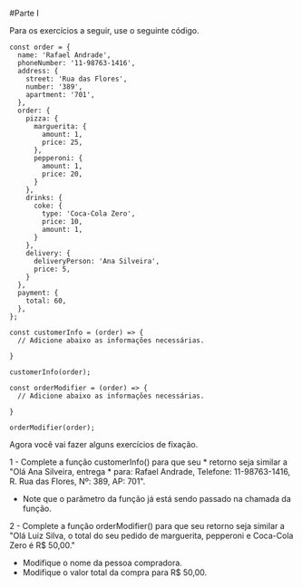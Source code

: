#Parte I

Para os exercícios a seguir, use o seguinte código.
```
const order = {
  name: 'Rafael Andrade',
  phoneNumber: '11-98763-1416',
  address: {
    street: 'Rua das Flores',
    number: '389',
    apartment: '701',
  },
  order: {
    pizza: {
      marguerita: {
        amount: 1,
        price: 25,
      },
      pepperoni: {
        amount: 1,
        price: 20,
      }
    },
    drinks: {
      coke: {
        type: 'Coca-Cola Zero',
        price: 10,
        amount: 1,
      }
    },
    delivery: {
      deliveryPerson: 'Ana Silveira',
      price: 5,
    }
  },
  payment: {
    total: 60,
  },
};

const customerInfo = (order) => {
  // Adicione abaixo as informações necessárias.

}

customerInfo(order);

const orderModifier = (order) => {
  // Adicione abaixo as informações necessárias.

}

orderModifier(order);
```
Agora você vai fazer alguns exercícios de fixação.

1 - Complete a função customerInfo() para que seu * retorno seja similar a "Olá Ana Silveira, entrega * para: Rafael Andrade, Telefone: 11-98763-1416, R. Rua das Flores, Nº: 389, AP: 701".

* Note que o parâmetro da função já está sendo passado na chamada da função.

2 - Complete a função orderModifier() para que seu retorno seja similar a "Olá Luiz Silva, o total do seu pedido de marguerita, pepperoni e Coca-Cola Zero é R$ 50,00."

* Modifique o nome da pessoa compradora.
* Modifique o valor total da compra para R$ 50,00.

